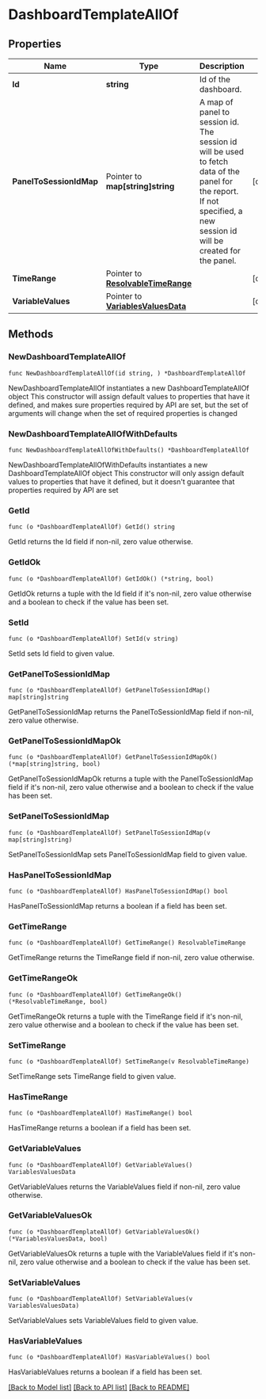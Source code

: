 # DashboardTemplateAllOf

## Properties

Name | Type | Description | Notes
------------ | ------------- | ------------- | -------------
**Id** | **string** | Id of the dashboard. | 
**PanelToSessionIdMap** | Pointer to **map[string]string** | A map of panel to session id. The session id will be used to fetch data of the panel for the report. If not specified, a new session id will be created for the panel.  | [optional] 
**TimeRange** | Pointer to [**ResolvableTimeRange**](ResolvableTimeRange.md) |  | [optional] 
**VariableValues** | Pointer to [**VariablesValuesData**](VariablesValuesData.md) |  | [optional] 

## Methods

### NewDashboardTemplateAllOf

`func NewDashboardTemplateAllOf(id string, ) *DashboardTemplateAllOf`

NewDashboardTemplateAllOf instantiates a new DashboardTemplateAllOf object
This constructor will assign default values to properties that have it defined,
and makes sure properties required by API are set, but the set of arguments
will change when the set of required properties is changed

### NewDashboardTemplateAllOfWithDefaults

`func NewDashboardTemplateAllOfWithDefaults() *DashboardTemplateAllOf`

NewDashboardTemplateAllOfWithDefaults instantiates a new DashboardTemplateAllOf object
This constructor will only assign default values to properties that have it defined,
but it doesn't guarantee that properties required by API are set

### GetId

`func (o *DashboardTemplateAllOf) GetId() string`

GetId returns the Id field if non-nil, zero value otherwise.

### GetIdOk

`func (o *DashboardTemplateAllOf) GetIdOk() (*string, bool)`

GetIdOk returns a tuple with the Id field if it's non-nil, zero value otherwise
and a boolean to check if the value has been set.

### SetId

`func (o *DashboardTemplateAllOf) SetId(v string)`

SetId sets Id field to given value.


### GetPanelToSessionIdMap

`func (o *DashboardTemplateAllOf) GetPanelToSessionIdMap() map[string]string`

GetPanelToSessionIdMap returns the PanelToSessionIdMap field if non-nil, zero value otherwise.

### GetPanelToSessionIdMapOk

`func (o *DashboardTemplateAllOf) GetPanelToSessionIdMapOk() (*map[string]string, bool)`

GetPanelToSessionIdMapOk returns a tuple with the PanelToSessionIdMap field if it's non-nil, zero value otherwise
and a boolean to check if the value has been set.

### SetPanelToSessionIdMap

`func (o *DashboardTemplateAllOf) SetPanelToSessionIdMap(v map[string]string)`

SetPanelToSessionIdMap sets PanelToSessionIdMap field to given value.

### HasPanelToSessionIdMap

`func (o *DashboardTemplateAllOf) HasPanelToSessionIdMap() bool`

HasPanelToSessionIdMap returns a boolean if a field has been set.

### GetTimeRange

`func (o *DashboardTemplateAllOf) GetTimeRange() ResolvableTimeRange`

GetTimeRange returns the TimeRange field if non-nil, zero value otherwise.

### GetTimeRangeOk

`func (o *DashboardTemplateAllOf) GetTimeRangeOk() (*ResolvableTimeRange, bool)`

GetTimeRangeOk returns a tuple with the TimeRange field if it's non-nil, zero value otherwise
and a boolean to check if the value has been set.

### SetTimeRange

`func (o *DashboardTemplateAllOf) SetTimeRange(v ResolvableTimeRange)`

SetTimeRange sets TimeRange field to given value.

### HasTimeRange

`func (o *DashboardTemplateAllOf) HasTimeRange() bool`

HasTimeRange returns a boolean if a field has been set.

### GetVariableValues

`func (o *DashboardTemplateAllOf) GetVariableValues() VariablesValuesData`

GetVariableValues returns the VariableValues field if non-nil, zero value otherwise.

### GetVariableValuesOk

`func (o *DashboardTemplateAllOf) GetVariableValuesOk() (*VariablesValuesData, bool)`

GetVariableValuesOk returns a tuple with the VariableValues field if it's non-nil, zero value otherwise
and a boolean to check if the value has been set.

### SetVariableValues

`func (o *DashboardTemplateAllOf) SetVariableValues(v VariablesValuesData)`

SetVariableValues sets VariableValues field to given value.

### HasVariableValues

`func (o *DashboardTemplateAllOf) HasVariableValues() bool`

HasVariableValues returns a boolean if a field has been set.


[[Back to Model list]](../README.md#documentation-for-models) [[Back to API list]](../README.md#documentation-for-api-endpoints) [[Back to README]](../README.md)


